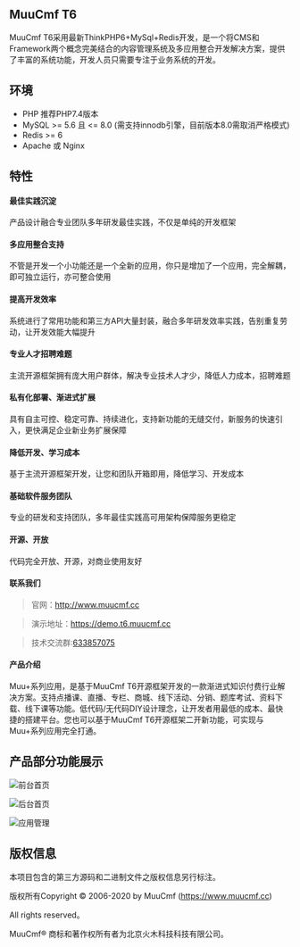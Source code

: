 ## MuuCmf T6

MuuCmf T6采用最新ThinkPHP6+MySql+Redis开发，是一个将CMS和Framework两个概念完美结合的内容管理系统及多应用整合开发解决方案，提供了丰富的系统功能，开发人员只需要专注于业务系统的开发。

## 环境

* PHP 推荐PHP7.4版本
* MySQL >= 5.6 且 <= 8.0 (需支持innodb引擎，目前版本8.0需取消严格模式)
* Redis >= 6
* Apache 或 Nginx 

## 特性

#### 最佳实践沉淀
产品设计融合专业团队多年研发最佳实践，不仅是单纯的开发框架


#### 多应用整合支持
不管是开发一个小功能还是一个全新的应用，你只是增加了一个应用，完全解耦，即可独立运行，亦可整合使用


#### 提高开发效率
系统进行了常用功能和第三方API大量封装，融合多年研发效率实践，告别重复劳动，让开发效能大幅提升


#### 专业人才招聘难题
主流开源框架拥有庞大用户群体，解决专业技术人才少，降低人力成本，招聘难题


#### 私有化部署、渐进式扩展
具有自主可控、稳定可靠、持续进化，支持新功能的无缝交付，新服务的快速引入，更快满足企业新业务扩展保障


#### 降低开发、学习成本
基于主流开源框架开发，让您和团队开箱即用，降低学习、开发成本


#### 基础软件服务团队
专业的研发和支持团队，多年最佳实践高可用架构保障服务更稳定


#### 开源、开放
代码完全开放、开源，对商业使用友好

#### 联系我们
>官网：http://www.muucmf.cc

>演示地址：https://demo.t6.muucmf.cc

>技术交流群:[633857075][2]

#### 产品介绍
Muu+系列应用，是基于MuuCmf T6开源框架开发的一款渐进式知识付费行业解决方案。支持点播课、直播、专栏、商城、线下活动、分销、题库考试、资料下载、线下课等功能。低代码/无代码DIY设计理念，让开发者用最低的成本、最快捷的搭建平台。您也可以基于MuuCmf T6开源框架二开新功能，可实现与Muu+系列应用完全打通。

## 产品部分功能展示

![前台首页](https://www.muucmf.cc/custom/aindex.png "前台首页截图")

![后台首页](https://www.muucmf.cc/custom/admin.png "后台首页截图")

![应用管理](https://www.muucmf.cc/custom/app.png "后台应用管理截图")

## 版权信息


本项目包含的第三方源码和二进制文件之版权信息另行标注。

版权所有Copyright © 2006-2020 by MuuCmf (https://www.muucmf.cc)

All rights reserved。

MuuCmf® 商标和著作权所有者为北京火木科技科技有限公司。


  [2]: https://jq.qq.com/?_wv=1027&k=5k75PiH